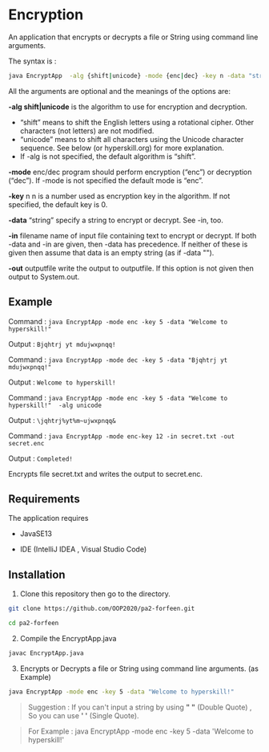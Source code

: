 # Encryption
An application that encrypts or decrypts a file or String using command line arguments. 

The syntax is :

```bash
java EncryptApp  -alg {shift|unicode} -mode {enc|dec} -key n -data "string data" -in filename -out outputfile
```

All the arguments are optional and the meanings of the options are:

**-alg shift|unicode** is the algorithm to use for encryption and decryption.

* “shift” means to shift the English letters using a rotational cipher. Other characters (not letters) are not modified.
* “unicode” means to shift all characters using the Unicode character sequence. See below (or hyperskill.org) for more explanation.
* If -alg is not specified, the default algorithm is “shift”.

**-mode** enc/dec program should perform encryption (“enc”) or decryption (“dec”). If -mode is not specified the default mode is “enc”.

**-key** n n is a number used as encryption key in the algorithm. If not specified, the default key is 0.

**-data** “string” specify a string to encrypt or decrypt. See -in, too.

**-in** filename name of input file containing text to encrypt or decrypt. If both -data and -in are given, then -data has precedence. If neither of these is given then assume that data is an empty string (as if -data "").

**-out** outputfile write the output to outputfile. If this option is not given then output to System.out.

## Example
Command :  ```java EncryptApp -mode enc -key 5 -data "Welcome to hyperskill!"```

Output  : ```Bjqhtrj yt mdujwxpnqq!```

Command :  ```java EncryptApp -mode dec -key 5 -data "Bjqhtrj yt mdujwxpnqq!"```

Output  : ```Welcome to hyperskill!```

Command :  ```java EncryptApp -mode enc -key 5 -data "Welcome to hyperskill!"  -alg unicode```

Output  : ```\jqhtrj%yt%m~ujwxpnqq&```

Command :  ```java EncryptApp -mode enc-key 12 -in secret.txt -out secret.enc```

Output : ```Completed!```

Encrypts file secret.txt and writes the output to secret.enc.

## Requirements
The application requires
* JavaSE13

* IDE (IntelliJ IDEA , Visual Studio Code)

## Installation
1. Clone this repository then go to the directory.

```bash 
git clone https://github.com/OOP2020/pa2-forfeen.git
```

```bash 
cd pa2-forfeen
```

2. Compile the EncryptApp.java

```bash
javac EncryptApp.java
```

3. Encrypts or Decrypts a file or String using command line arguments. (as Example)

```bash
java EncryptApp -mode enc -key 5 -data "Welcome to hyperskill!"
```

> Suggestion : If you can't input a string by using **" "** (Double Quote) , So you can use **' '** (Single Quote).

> For Example : java EncryptApp -mode enc -key 5 -data 'Welcome to hyperskill!'
